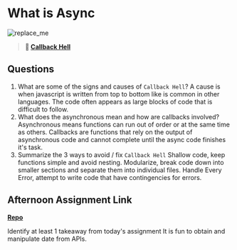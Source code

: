 # What is Async

![replace_me](https://codeworks.blob.core.windows.net/public/assets/img/illustrations/placeholder.svg)

> **📖 [Callback Hell](https://codeworksacademy.com/fs-student-guide/resources/wk4/01-Callbacks)**

## Questions

1. What are some of the signs and causes of `Callback Hell`?
  A cause is when javascript is written from top to bottom like is common in other languages.  The code often appears as large blocks of code that is difficult to follow. 
2. What does the asynchronous mean and how are callbacks involved?
  Asynchronous means functions can run out of order or at the same time as others.  Callbacks are functions that rely on the output of asynchronous code and cannot complete until the async code finishes it's task.
3. Summarize the 3 ways to avoid / fix `Callback Hell`
  Shallow code, keep functions simple and avoid nesting. Modularize, break code down into smaller sections and separate them into individual files.  Handle Every Error, attempt to write code that have contingencies for errors.
## Afternoon Assignment Link

**[Repo](https://github.com/EricMGustafson/triviaDb)**

Identify at least 1 takeaway from today's assignment
It is fun to obtain and manipulate date from APIs.